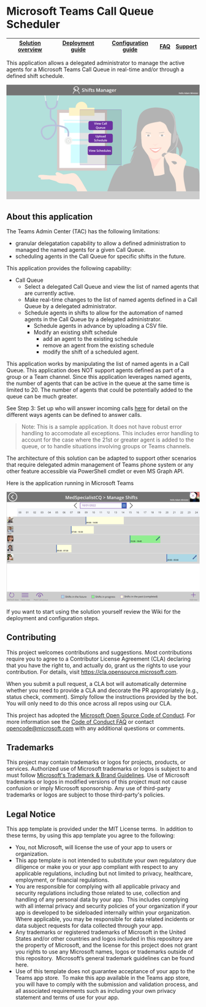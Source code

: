 # Microsoft Teams Call Queue Scheduler

| [Solution overview](https://github.com/OfficeDev/microsoft-teams-apps-call-queue-scheduler/wiki/1.-Solution-overview) |[Deployment guide](https://github.com/OfficeDev/microsoft-teams-apps-call-queue-scheduler/wiki/2.-Deployment) | [Configuration guide](https://github.com/OfficeDev/microsoft-teams-apps-call-queue-scheduler/wiki/3.-Configuration) | [FAQ](https://github.com/OfficeDev/microsoft-teams-apps-call-queue-scheduler/wiki/4.-FAQ) | [Support](https://github.com/OfficeDev/microsoft-teams-apps-call-queue-scheduler/blob/main/SUPPORT.md) |
| ---- | ---- | ---- | ---- | ---- |

This application allows a delegated administrator to manage the active agents for a Microsoft Teams Call Queue in real-time and/or through a defined shift schedule.

![Microsoft Teams Call Queue Scheduler screenshot](./Media/CQS-Home.png)

## About this application

The Teams Admin Center (TAC) has the following limitations:

* granular delegatation capability to allow a defined administration to managed the named agents for a given Call Queue.
* scheduling agents in the Call Queue for specific shifts in the future.

This application provides the following capability:

* Call Queue
    * Select a delegated Call Queue and view the list of named agents that are currently active.
    * Make real-time changes to the list of named agents defined in a Call Queue by a delegated administrator.
    * Schedule agents in shifts to allow for the automation of named agents in the Call Queue by a delegated administrator.
        * Schedule agents in advance by uploading a CSV file.
        * Modify an existing shift schedule
            * add an agent to the existing schedule
            * remove an agent from the existing schedule
            * modify the shift of a scheduled agent.

This application works by manipulating the list of named agents in a Call Queue.  This application does NOT support agents defined as part of a group or a Team channel.  Since this application leverages named agents, the number of agents that can be active in the queue at the same time is limited to 20.  The number of agents that could be potentially added to the queue can be much greater.  

See Step 3: Set up who will answer incoming calls [here](https://learn.microsoft.com/en-us/microsoftteams/create-a-phone-system-call-queue#steps-to-create-a-call-queue) for detail on the different ways agents can be defined to answer calls. 

> Note: This is a sample application.  It does not have robust error handling to accomodate all exceptions.  This includes error handling to account for the case where the 21st or greater agent is added to the queue, or to handle situations involving groups or Teams channels.  

The architecture of this solution can be adapted to support other scenarios that require delegated admin management of Teams phone system or any other feature accessible via PowerShell cmdlet or even MS Graph API. 

Here is the application running in Microsoft Teams

<!-- <p align="center">
    <img src="./Media/AAandCQManagement.jpg" alt="Microsoft Teams AA/CQ Orchestrator screenshot" width="600"/>
</p> -->

![Microsoft Teams Call Queue Scheduler screenshot](./Media/CQS-Schedule.png)

If you want to start using the solution yourself review the Wiki for the deployment and configuration steps.

## Contributing

This project welcomes contributions and suggestions.  Most contributions require you to agree to a
Contributor License Agreement (CLA) declaring that you have the right to, and actually do, grant us
the rights to use your contribution. For details, visit https://cla.opensource.microsoft.com.

When you submit a pull request, a CLA bot will automatically determine whether you need to provide
a CLA and decorate the PR appropriately (e.g., status check, comment). Simply follow the instructions
provided by the bot. You will only need to do this once across all repos using our CLA.

This project has adopted the [Microsoft Open Source Code of Conduct](https://opensource.microsoft.com/codeofconduct/).
For more information see the [Code of Conduct FAQ](https://opensource.microsoft.com/codeofconduct/faq/) or
contact [opencode@microsoft.com](mailto:opencode@microsoft.com) with any additional questions or comments.

## Trademarks

This project may contain trademarks or logos for projects, products, or services. Authorized use of Microsoft 
trademarks or logos is subject to and must follow 
[Microsoft's Trademark & Brand Guidelines](https://www.microsoft.com/en-us/legal/intellectualproperty/trademarks/usage/general).
Use of Microsoft trademarks or logos in modified versions of this project must not cause confusion or imply Microsoft sponsorship.
Any use of third-party trademarks or logos are subject to those third-party's policies.

## Legal Notice

This app template is provided under the MIT License terms.  In addition to these terms, by using this app template you agree to the following:

* You, not Microsoft, will license the use of your app to users or organization.
* This app template is not intended to substitute your own regulatory due diligence or make you or your app compliant with respect to any applicable regulations, including but not limited to privacy, healthcare, employment, or financial regulations.
* You are responsible for complying with all applicable privacy and security regulations including those related to use, collection and handling of any personal data by your app.  This includes complying with all internal privacy and security policies of your organization if your app is developed to be sideloaded internally within your organization. Where applicable, you may be responsible for data related incidents or data subject requests for data collected through your app.
* Any trademarks or registered trademarks of Microsoft in the United States and/or other countries and logos included in this repository are the property of Microsoft, and the license for this project does not grant you rights to use any Microsoft names, logos or trademarks outside of this repository.  Microsoft’s general trademark guidelines can be found here.
* Use of this template does not guarantee acceptance of your app to the Teams app store.  To make this app available in the Teams app store, you will have to comply with the submission and validation process, and all associated requirements such as including your own privacy statement and terms of use for your app.
